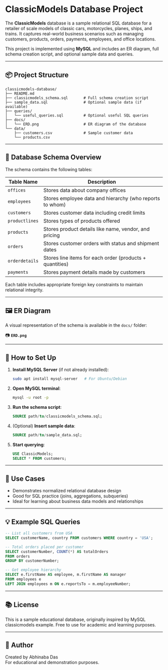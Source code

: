 # ClassicModels Database Project

The **ClassicModels** database is a sample relational SQL database for a retailer of scale models of classic cars, motorcycles, planes, ships, and trains. It captures real-world business scenarios such as managing customers, products, orders, payments, employees, and office locations.

This project is implemented using **MySQL** and includes an ER diagram, full schema creation script, and optional sample data and queries.

---

## 📦 Project Structure

```plaintext
classicmodels-database/
├── README.md
├── classicmodels_schema.sql       # Full schema creation script
├── sample_data.sql                # Optional sample data (if available)
├── queries/
│   └── useful_queries.sql         # Optional useful SQL queries
├── docs/
│   └── ERD.png                    # ER diagram of the database
└── data/
    ├── customers.csv              # Sample customer data
    └── products.csv
```

---

## 🧩 Database Schema Overview

The schema contains the following tables:

| Table Name     | Description                                               |
|----------------|-----------------------------------------------------------|
| `offices`      | Stores data about company offices                         |
| `employees`    | Stores employee data and hierarchy (who reports to whom)  |
| `customers`    | Stores customer data including credit limits              |
| `productlines` | Stores types of products offered                          |
| `products`     | Stores product details like name, vendor, and pricing     |
| `orders`       | Stores customer orders with status and shipment dates     |
| `orderdetails` | Stores line items for each order (products + quantities)  |
| `payments`     | Stores payment details made by customers                  |

Each table includes appropriate foreign key constraints to maintain relational integrity.

---

## 🖼️ ER Diagram

A visual representation of the schema is available in the `docs/` folder:

📷 **`ERD.png`**

---

## 🔧 How to Set Up

1. **Install MySQL Server** (if not already installed):
   ```bash
   sudo apt install mysql-server   # For Ubuntu/Debian
   ```

2. **Open MySQL terminal**:
   ```bash
   mysql -u root -p
   ```

3. **Run the schema script**:
   ```sql
   SOURCE path/to/classicmodels_schema.sql;
   ```

4. (Optional) **Insert sample data**:
   ```sql
   SOURCE path/to/sample_data.sql;
   ```

5. **Start querying**:
   ```sql
   USE ClassicModels;
   SELECT * FROM customers;
   ```

---

## 🧠 Use Cases

- Demonstrates normalized relational database design
- Good for SQL practice (joins, aggregations, subqueries)
- Ideal for learning about business data models and relationships

---

## 💡 Example SQL Queries

```sql
-- List all customers from USA
SELECT customerName, country FROM customers WHERE country = 'USA';

-- Total orders placed per customer
SELECT customerNumber, COUNT(*) AS totalOrders
FROM orders
GROUP BY customerNumber;

-- Get employee hierarchy
SELECT e.firstName AS employee, m.firstName AS manager
FROM employees e
LEFT JOIN employees m ON e.reportsTo = m.employeeNumber;
```



---

## 📚 License

This is a sample educational database, originally inspired by MySQL classicmodels example. Free to use for academic and learning purposes.

---

## 🙌 Author

Created by Abhinaba Das  
For educational and demonstration purposes.
